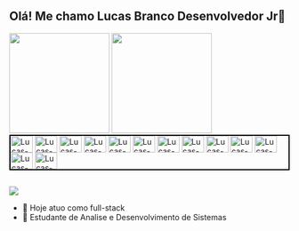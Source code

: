 ## Olá! Me chamo Lucas Branco Desenvolvedor Jr👋
<div>
  <img height = "180em" src="https://github-readme-stats.vercel.app/api?username=lucas-abranco&show_icons=true&theme=dark&text_color=ffffff&include_all_commits=tru" />
<img height = "180em" src = "https://github-readme-stats.vercel.app/api/top-langs/?username=lucas-abranco&layout=compact&theme=dark"
  
</div>

<div style="display: inline-block; border: 2px solid black;">
  <img align="center" alt="Lucas-INTELLIJ" height="30" width ="40" src="https://cdn.jsdelivr.net/gh/devicons/devicon@latest/icons/intellij/intellij-original.svg" />
  <img align="center" alt="Lucas-GIT" height="30" width ="40" src="https://cdn.jsdelivr.net/gh/devicons/devicon@latest/icons/git/git-original.svg" />
  <img align="center" alt="Lucas-DOCKER" height="30" width ="40" src="https://cdn.jsdelivr.net/gh/devicons/devicon@latest/icons/docker/docker-original.svg" />
  <img align="center" alt="Lucas-JAVA" height="30" width ="40" src="https://cdn.jsdelivr.net/gh/devicons/devicon@latest/icons/java/java-original.svg" />
  <img align="center" alt="Lucas-PYTHON" height="30" width ="40" src="https://cdn.jsdelivr.net/gh/devicons/devicon@latest/icons/python/python-original.svg" />
  <img align="center" alt="Lucas-POSTMAN" height="30" width ="40" src="https://cdn.jsdelivr.net/gh/devicons/devicon@latest/icons/postman/postman-original.svg" />
  <img align="center" alt="Lucas-VSCODE" height="30" width ="40" src="https://cdn.jsdelivr.net/gh/devicons/devicon@latest/icons/vscode/vscode-original.svg" />
  <img align="center" alt="Lucas-HTML" height="30" width ="40" src="https://cdn.jsdelivr.net/gh/devicons/devicon@latest/icons/html5/html5-original.svg" />
  <img align="center" alt="Lucas-CSS" height="30" width ="40" src="https://cdn.jsdelivr.net/gh/devicons/devicon@latest/icons/css3/css3-original.svg" />
  <img align="center" alt="Lucas-JS" height="30" width ="40" src="https://cdn.jsdelivr.net/gh/devicons/devicon@latest/icons/javascript/javascript-original.svg" />
  <img align="center" alt="Lucas-TS" height="30" width ="40" src="https://cdn.jsdelivr.net/gh/devicons/devicon@latest/icons/typescript/typescript-original.svg" />
  <img align="center" alt="Lucas-FIGMA" height="30" width ="40" src="https://cdn.jsdelivr.net/gh/devicons/devicon@latest/icons/figma/figma-original.svg" />
  <img align="center" alt="Lucas-REACT" height="30" width ="40" src="https://cdn.jsdelivr.net/gh/devicons/devicon@latest/icons/react/react-original.svg" />  
</div>

## 

  <a href="https://www.linkedin.com/in/lucas-araujo-57a226226/" target="_blank"><img src="https://img.shields.io/badge/-LinkedIn-%230077B5?style=for-the-badge&logo=linkedin&logoColor=white" target="_blank"></a> 
- 🔭 Hoje atuo como full-stack
- 🌱 Estudante de Analise e Desenvolvimento de Sistemas
